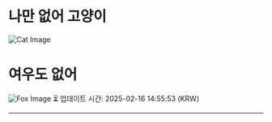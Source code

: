 
# 나만 없어 고양이

![Cat Image](https://cdn2.thecatapi.com/images/ed7.gif)

# 여우도 없어
![Fox Image](https://randomfox.ca/images/29.jpg)
⏳ 업데이트 시간: 2025-02-16 14:55:53 (KRW)

---
